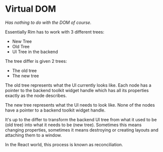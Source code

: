 # Virtual DOM
*Has nothing to do with the DOM of course.*

Essentially Rim has to work with 3 different trees:
- New Tree
- Old Tree
- UI Tree in the backend

The tree differ is given 2 trees:
- The old tree
- The new tree

The old tree represents what the UI currently looks like. Each node has a pointer to
the backend toolkit widget handle which has all its properties exactly as the node describes.

The new tree represents what the UI needs to look like. None of the nodes have a pointer to
a backend toolkit widget handle.

It's up to the differ to transform the backend UI tree from what it used to be (old tree)
into what it needs to be (new tree). Sometimes this means changing properties, sometimes it means destroying
or creating layouts and attaching them to a window.

In the React world, this process is known as reconciliation.
